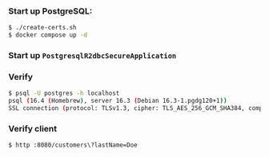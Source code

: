 

### Start up PostgreSQL:

```bash
$ ./create-certs.sh
$ docker compose up -d
```

### Start up `PostgresqlR2dbcSecureApplication`

### Verify

```bash
$ psql -U postgres -h localhost
psql (16.4 (Homebrew), server 16.3 (Debian 16.3-1.pgdg120+1))
SSL connection (protocol: TLSv1.3, cipher: TLS_AES_256_GCM_SHA384, compression: off)
```

### Verify client

```bash
$ http :8080/customers\?lastName=Doe
```